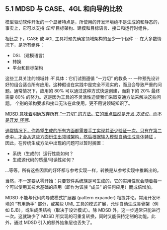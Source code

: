 ## 5.1 MDSD 与 CASE、4GL 和向导的比较
模型驱动软件开发的一个显著特点是，所使用的开发环境绝不是生成的和静态的，事实上，它可以支持 *任何* 目标架构、建模和目标语言、接口和运行时组件。

相比之下，CASE 或 4GL 工具将预先确定领域架构的至少一个组件 -- 在大多数情况下，是所有组件：
- DSL（建模语言）
- 转换
- 平台和目标架构

这些工具关注的领域并 *不* 具体：它们试图遵循 “一刀切” 的教条 -- 一种预先设计好的组合适合所有应用。这种假设在实践中是完全不现实的，而且会导致严重的问题。通常情况下，应用的 80% 可以通过这种方式快速创建，而剩下的 20% 最终需要 80% 的努力。这是因为工具的不灵活性迫使我们采取变通方法来解决这些问题。 个别的架构要求和接口无法在此使用，更不用说领域知识了。

<ins>MDSD 意味着明确放弃所有 “一刀切” 的方法。它的重点显然是开发 *方法论*，而不是开发 *环境*</ins>。

<ins>通常情况下，你希望生成的所有方面都需要手工实现并至少验证一次。只有在第二步中，才会从这些方面衍生出领域架构，然后根据输入模型自动生成具体特征</ins> 。因此，在传统生成方法中出现的问题可以暂时搁置：

- 系统（生成的）运行性能如何？
- 生成源代码的质量/可读性如何？

...等等。所有这些因素的好坏都与参考实现一样，转换是从参考实现中推断出的。

当然，不一定要从零开始：只要软件系统族是可生成的，它的实用性就会随着每一个可以使用其技术基础的应用（即作为该族 “成员” 的任何应用）而成倍增加。

MDSD 不能与代码向导或模式扩展器 (pattern expander) 相提并论。常用开发环境的 “有用助手” 部分，或某些 UML 工具的模式扩展，允许自动生成类骨架（例如 EJB），或生成类结构（取决于设计模式）。除 MDSD 外，这一步通常只能进行一次。这就缺少了 MDSD 所实现的可重复转换，同时又能保持定制的功能。此外，通过 MDSD 引入的额外抽象层也丢失了。
